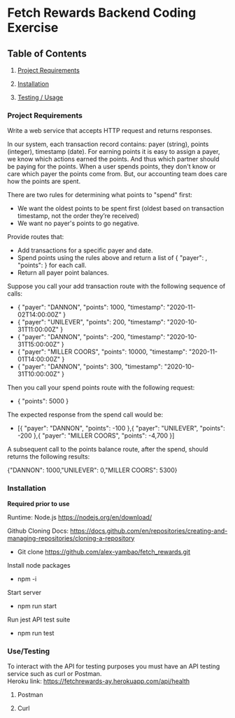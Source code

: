# Fetch Rewards Backend Coding Exercise

## Table of Contents

1. [Project Requirements](https://github.com/alex-yambao/fetch_rewards#project-requirements)

2. [Installation](https://github.com/alex-yambao/fetch_rewards#installation)

3. [Testing / Usage](https://github.com/alex-yambao/fetch_rewards#testing-/-usage)


### Project Requirements
Write a web service that accepts HTTP request and returns responses. 

In our system, each transaction record contains: payer (string), points (integer), timestamp (date).
For earning points it is easy to assign a payer, we know which actions earned the points. And thus which partner should be paying for the points.
When a user spends points, they don't know or care which payer the points come from. But, our accounting team does care how the points are
spent. 

There are two rules for determining what points to "spend" first:
*  We want the oldest points to be spent first (oldest based on transaction timestamp, not the order they’re received)
*  We want no payer's points to go negative.

Provide routes that:
* Add transactions for a specific payer and date.
* Spend points using the rules above and return a list of { "payer": <string>, "points": <integer> } for each call.
* Return all payer point balances.

Suppose you call your add transaction route with the following sequence of calls:
- { "payer": "DANNON", "points": 1000, "timestamp": "2020-11-02T14:00:00Z" }
- { "payer": "UNILEVER", "points": 200, "timestamp": "2020-10-31T11:00:00Z" }
- { "payer": "DANNON", "points": -200, "timestamp": "2020-10-31T15:00:00Z" }
- { "payer": "MILLER COORS", "points": 10000, "timestamp": "2020-11-01T14:00:00Z" }
- { "payer": "DANNON", "points": 300, "timestamp": "2020-10-31T10:00:00Z" }

Then you call your spend points route with the following request:
- { "points": 5000 }


The expected response from the spend call would be:

- [{ "payer": "DANNON", "points": -100 },{ "payer": "UNILEVER", "points": -200 },{ "payer": "MILLER COORS", "points": -4,700 }]

A subsequent call to the points balance route, after the spend, should returns the following results:

{"DANNON": 1000,"UNILEVER": 0,"MILLER COORS": 5300}


### Installation
**Required prior to use**

Runtime: Node.js https://nodejs.org/en/download/ 

Github Cloning Docs: https://docs.github.com/en/repositories/creating-and-managing-repositories/cloning-a-repository

- Git clone https://github.com/alex-yambao/fetch_rewards.git

Install node packages

- npm -i

Start server

- npm run start 

Run jest API test suite 
- npm run test



### Use/Testing 
To interact with the API for testing purposes you must have an API testing service such as curl or Postman.  
Heroku link: https://fetchrewards-ay.herokuapp.com/api/health

1) Postman


2) Curl



### 



###
